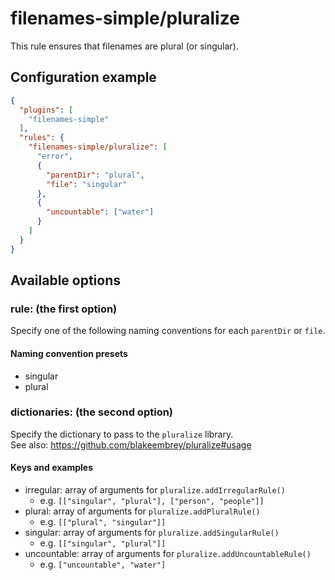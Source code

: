 # filenames-simple/pluralize
This rule ensures that filenames are plural (or singular).

## Configuration example
```json
{
  "plugins": [
    "filenames-simple"
  ],
  "rules": {
    "filenames-simple/pluralize": [
      "error",
      {
        "parentDir": "plural",
        "file": "singular"
      },
      {
        "uncountable": ["water"]
      }
    ]
  }
}
```

## Available options
### rule: (the first option)
Specify one of the following naming conventions for each `parentDir` or `file`.

#### Naming convention presets
* singular
* plural

### dictionaries: (the second option)
Specify the dictionary to pass to the `pluralize` library.  
See also: https://github.com/blakeembrey/pluralize#usage

#### Keys and examples
* irregular: array of arguments for `pluralize.addIrregularRule()`
  * e.g. `[["singular", "plural"], ["person", "people"]]`
* plural: array of arguments for `pluralize.addPluralRule()`
  * e.g. `[["plural", "singular"]]`
* singular: array of arguments for `pluralize.addSingularRule()`
  * e.g. `[["singular", "plural"]]`
* uncountable: array of arguments for `pluralize.addUncountableRule()`
  * e.g. `["uncountable", "water"]`
